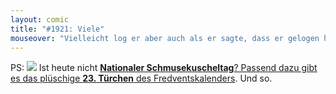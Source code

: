 ```yaml
---
layout: comic
title: "#1921: Viele"
mouseover: "Vielleicht log er aber auch als er sagte, dass er gelogen hat."
---
```


PS:
<a href="http://www.fonflatter.de/advent10"><img src="http://www.fonflatter.de/adv10/erfindungen_s.png"></a>
Ist heute nicht <a href="http://www.fonflatter.de/kalender"><strong>Nationaler Schmusekuscheltag</strong>? Passend dazu gibt es das plüschige </a> <a href="http://www.fonflatter.de/advent10"><strong>23. Türchen</strong> des Fredventskalenders</a>. Und so.
